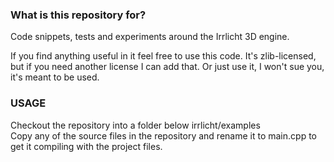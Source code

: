 ### What is this repository for? ###

Code snippets, tests and experiments around the Irrlicht 3D engine.

If you find anything useful in it feel free to use this code. It's zlib-licensed, but if you need another license I can add that. Or just use it, I won't sue you, it's meant to be used.

### USAGE ###

Checkout the repository into a folder below irrlicht/examples  
Copy any of the source files in the repository and rename it to main.cpp to get it compiling with the project files.
